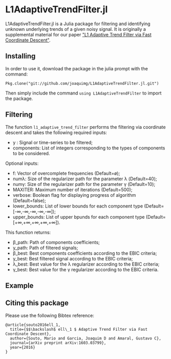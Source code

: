 # L1AdaptiveTrendFilter.jl

L1AdaptiveTrendFilter.jl is a Julia package for filtering and identifying unknown underlying trends of a given noisy signal. It is originally a supplemental material for our paper ["L1 Adaptive Trend Filter via Fast Coordinate Descent"][l1adaptivepaper].

## Installing

In order to use it, download the package in the julia prompt with the command:
```
Pkg.clone("git://github.com/joaquimg/L1AdaptiveTrendFilter.jl.git")
```

Then simply include the command `using L1AdaptiveTrendFilter` to import the package.

## Filtering

The function `l1_adaptive_trend_filter` performs the filtering via coordinate descent and takes the following required inputs:

* y : Signal or time-series to be filtered;
* components: List of integers corresponding to the types of components to be considered.

Optional inputs:

* f: Vector of overcomplete frequencies (Default=ø);
* numλ: Size of the regularizer path for the parameter λ (Default=40);
* numγ: Size of the regularizer path for the parameter γ (Default=10);
* MAXITER: Maximum number of iterations (Default=500);
* verbose: Boolean flag for displaying progress of algorithm (Default=false);
* lower_bounds: List of lower bounds for each component type (Default=[-∞,-∞,-∞,-∞,-∞]);
* upper_bounds: List of upper bpunds for each component type (Default=[+∞,+∞,+∞,+∞,+∞]).

This function returns:

*  β_path: Path of components coefficients;
*  y_path: Path of filtered signals;
*  β_best: Best components coefficients according to the EBIC criteria;
*  y_best: Best filtered signal according to the EBIC criteria;
*  λ_best: Best value for the λ regularizer according to the EBIC criteria;
*  γ_best: Best value for the γ regularizer according to the EBIC criteria.

## Example

## Citing this package

Please use the following Bibtex reference:
```
@article{souto2016ell_1,
  title={$$\backslash$ ell\_1 $ Adaptive Trend Filter via Fast Coordinate Descent},
  author={Souto, Mario and Garcia, Joaquim D and Amaral, Gustavo C},
  journal={arXiv preprint arXiv:1603.03799},
  year={2016}
}
```

[l1adaptivepaper]: http://arxiv.org/pdf/1603.03799.pdf
